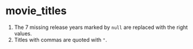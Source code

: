 # movie_titles

1. The 7 missing release years marked by `null` are replaced with the right values.
2. Titles with commas are quoted with `"`.